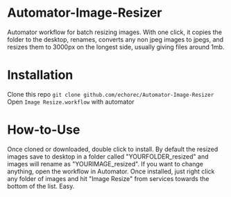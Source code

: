 # Automator-Image-Resizer
Automator workflow for batch resizing images. With one click, it copies the folder to the desktop, renames, converts any non jpeg images to jpegs, and resizes them to 3000px on the longest side, usually giving files around 1mb.


 # Installation
Clone this repo `git clone github.com/echorec/Automator-Image-Resizer`
Open `Image Resize.workflow` with automator

# How-to-Use
Once cloned or downloaded, double click to install. By default the resized images save to desktop in a folder called "YOURFOLDER_resized" and images will rename as "YOURIMAGE_resized". If you want to change anything, open the workflow in Automator. Once installed, just right click any folder of images and hit "Image Resize" from services towards the bottom of the list. Easy.

